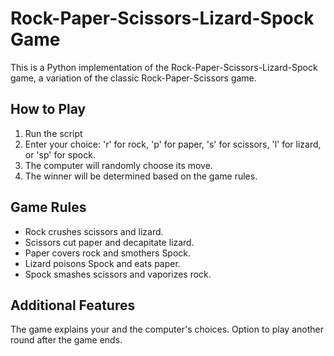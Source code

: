 # Rock-Paper-Scissors-Lizard-Spock Game
This is a Python implementation of the Rock-Paper-Scissors-Lizard-Spock game, a variation of the classic Rock-Paper-Scissors game.

## How to Play
1. Run the script
2. Enter your choice: 'r' for rock, 'p' for paper, 's' for scissors, 'l' for lizard, or 'sp' for spock.
3. The computer will randomly choose its move.
4. The winner will be determined based on the game rules.
   
## Game Rules
* Rock crushes scissors and lizard.
* Scissors cut paper and decapitate lizard.
* Paper covers rock and smothers Spock.
* Lizard poisons Spock and eats paper.
* Spock smashes scissors and vaporizes rock.

## Additional Features
The game explains your and the computer's choices.
Option to play another round after the game ends.
